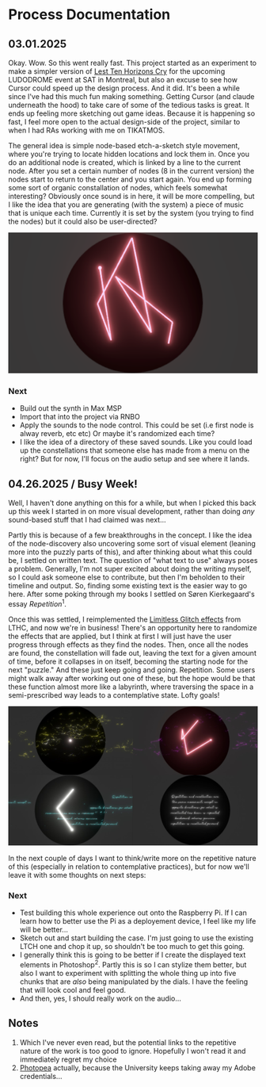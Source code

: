 # Process Documentation

## 03.01.2025

Okay. Wow. So this went really fast. This project started as an experiment to make a simpler version of [Lest Ten Horizons Cry](http://www.mouseandthebillionaire.com/lthc) for the upcoming LUDODROME event at SAT in Montreal, but also an excuse to see how Cursor could speed up the design process. And it did. It's been a while since I've had this much fun making something. Getting Cursor (and claude underneath the hood) to take care of some of the tedious tasks is great. It ends up feeling more sketching out game ideas. Because it is happening so fast, I feel more open to the actual design-side of the project, similar to when I had RAs working with me on TIKATMOS.

The general idea is simple node-based etch-a-sketch style movement, where you're trying to locate hidden locations and lock them in. Once you do an additional node is created, which is linked by a line to the current node. After you set a certain number of nodes (8 in the current version) the nodes start to return to the center and you start again. You end up forming some sort of organic constallation of nodes, which feels somewhat interesting? Obviously once sound is in here, it will be more compelling, but I like the idea that you are generating (with the system) a piece of music that is unique each time. Currently it is set by the system (you trying to find the nodes) but it could also be user-directed?

![First Version](../Media/version1.png)

### Next
- Build out the synth in Max MSP
- Import that into the project via RNBO
- Apply the sounds to the node control. This could be set (i.e first node is alway reverb, etc etc) Or maybe it's randomized each time?
- I like the idea of a directory of these saved sounds. Like you could load up the constellations that someone else has made from a menu on the right? But for now, I'll focus on the audio setup and see where it lands.

## 04.26.2025 / Busy Week!

Well, I haven't done anything on this for a while, but when I picked this back up this week I started in on more visual development, rather than doing _any_ sound-based stuff that I had claimed was next...

Partly this is because of a few breakthroughs in the concept. I like the idea of the node-discovery also uncovering some sort of visual element (leaning more into the puzzly parts of this), and after thinking about what this could be, I settled on written text. The question of "what text to use" always poses a problem. Generally, I'm not super excited about doing the writing myself, so I could ask someone else to contribute, but then I'm beholden to their timeline and output. So, finding some existing text is the easier way to go here. After some poking through my books I settled on Søren Kierkegaard's essay _Repetition_<sup>1</sup>.

Once this was settled, I reimplemented the [Limitless Glitch effects](https://assetstore.unity.com/packages/vfx/shaders/fullscreen-camera-effects/limitless-glitch-effects-148376?srsltid=AfmBOor-sppCFB5z007HNQx33WPLM5vBqByanMQqWdjI12ZStOuWoeTy) from LTHC, and now we're in business! There's an opportunity here to randomize the effects that are applied, but I think at first I will just have the user progress through effects as they find the nodes. Then, once all the nodes are found, the constellation will fade out, leaving the text for a given amount of time, before it collapses in on itself, becoming the starting node for the next "puzzle." And these just keep going and going. Repetition. Some users might walk away after working out one of these, but the hope would be that these function almost more like a labyrinth, where traversing the space in a semi-prescribed way leads to a contemplative state. Lofty goals!

![Second Version](../Media/version2.jpg)

In the next couple of days I want to think/write more on the repetitive nature of this (especially in relation to contemplative practices), but for now we'll leave it with some thoughts on next steps:

### Next
- Test building this whole experience out onto the Raspberry Pi. If I can learn how to better use the Pi as a deployement device, I feel like my life will be better...
- Sketch out and start building the case. I'm just going to use the existing LTCH one and chop it up, so shouldn't be too much to get this going.
- I generally think this is going to be better if I create the displayed text elements in Photoshop<sup>2</sup>. Partly this is so I can stylize them better, but also I want to experiment with splitting the whole thing up into five chunks that are _also_ being manipulated by the dials. I have the feeling that will look cool and feel good.
- And then, yes, I should really work on the audio...
  

## Notes

1. Which I've never even read, but the potential links to the repetitive nature of the work is too good to ignore. Hopefully I won't read it and immediately regret my choice
2. [Photopea](https://www.photopea.com) actually, because the University keeps taking away my Adobe credentials...














